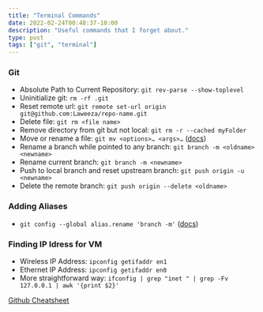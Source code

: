 ```yaml
---
title: "Terminal Commands"
date: 2022-02-24T00:48:37-10:00
description: "Useful commands that I forget about."
type: post
tags: ["git", "terminal"]
---
```

### Git
* Absolute Path to Current Repository: `git rev-parse --show-toplevel`
* Uninitialize git: `rm -rf .git`
* Reset remote url: `git remote set-url origin git@github.com:Laweeza/repo-name.git`
* Delete file: `git rm <file name>`
* Remove directory from git but not local: `git rm -r --cached myFolder`
* Move or rename a file: `git mv <options>…​ <args>…​` ([docs](https://git-scm.com/docs/git-mv))
* Rename a branch while pointed to any branch: `git branch -m <oldname> <newname>`
* Rename current branch: `git branch -m <newname>`
* Push to local branch and reset upstream branch: `git push origin -u <newname>`
* Delete the remote branch: `git push origin --delete <oldname>`

### Adding Aliases
* ```git config --global alias.rename 'branch -m'``` ([docs](https://git-scm.com/book/en/v2/Git-Basics-Git-Aliases))


### Finding IP Idress for VM

* Wireless IP Address: `ipconfig getifaddr en1`
* Ethernet IP Address: `ipconfig getifaddr en0`
* More straightforward way: `ifconfig | grep "inet " | grep -Fv 127.0.0.1 | awk '{print $2}' `


[Github Cheatsheet](https://education.github.com/git-cheat-sheet-education.pdf)